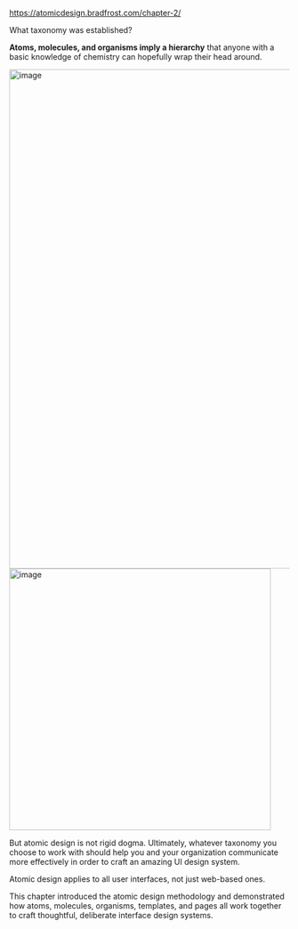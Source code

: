 https://atomicdesign.bradfrost.com/chapter-2/

What taxonomy was established?

<b>Atoms, molecules, and organisms imply a hierarchy</b> that anyone with a basic knowledge of chemistry can hopefully wrap their head around.

<img width="897" alt="image" src="https://user-images.githubusercontent.com/61100293/214607550-7f9a99c2-2c2e-411f-927b-4e38b1b3ad86.png">

<img width="470" alt="image" src="https://user-images.githubusercontent.com/61100293/214608798-c2989120-9716-4c9c-845c-522768aafb51.png">

But atomic design is not rigid dogma. Ultimately, whatever taxonomy you choose to work with should help you and your organization communicate more effectively in order to craft an amazing UI design system.

Atomic design applies to all user interfaces, not just web-based ones.

This chapter introduced the atomic design methodology and demonstrated how atoms, molecules, organisms, templates, and pages all work together to craft thoughtful, deliberate interface design systems.
